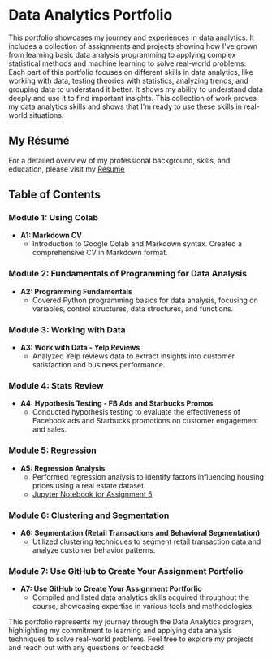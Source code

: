 # Data Analytics Portfolio

This portfolio showcases my journey and experiences in data analytics. It includes a collection of assignments and projects showing how I've grown from learning basic data analysis programming to applying complex statistical methods and machine learning to solve real-world problems. Each part of this portfolio focuses on different skills in data analytics, like working with data, testing theories with statistics, analyzing trends, and grouping data to understand it better. It shows my ability to understand data deeply and use it to find important insights. This collection of work proves my data analytics skills and shows that I'm ready to use these skills in real-world situations.

## My Résumé

For a detailed overview of my professional background, skills, and education, please visit my [Résumé](https://colab.research.google.com/drive/19zMqnMlUih59lwAZV-tQA1vFah0TBqtw?usp=share_link)

## Table of Contents

### Module 1: Using Colab

- **A1: Markdown CV**
  - Introduction to Google Colab and Markdown syntax. Created a comprehensive CV in Markdown format.

### Module 2: Fundamentals of Programming for Data Analysis

- **A2: Programming Fundamentals**
  - Covered Python programming basics for data analysis, focusing on variables, control structures, data structures, and functions.

### Module 3: Working with Data

- **A3: Work with Data - Yelp Reviews**
  - Analyzed Yelp reviews data to extract insights into customer satisfaction and business performance.

### Module 4: Stats Review

- **A4: Hypothesis Testing - FB Ads and Starbucks Promos**
  - Conducted hypothesis testing to evaluate the effectiveness of Facebook ads and Starbucks promotions on customer engagement and sales.

### Module 5: Regression

- **A5: Regression Analysis**
  - Performed regression analysis to identify factors influencing housing prices using a real estate dataset.
  - [Jupyter Notebook for Assignment 5](https://colab.research.google.com/drive/1feRlD9kLHiaBOSmjdcBox26o8-h65H7c?usp=share_link)

### Module 6: Clustering and Segmentation

- **A6: Segmentation (Retail Transactions and Behavioral Segmentation)**
  - Utilized clustering techniques to segment retail transaction data and analyze customer behavior patterns.

### Module 7: Use GitHub to Create Your Assignment Portfolio

- **A7: Use GitHub to Create Your Assignment Portforlio**
  - Compiled and listed data analytics skills acquired throughout the course, showcasing expertise in various tools and methodologies.

This portfolio represents my journey through the Data Analytics program, highlighting my commitment to learning and applying data analysis techniques to solve real-world problems. Feel free to explore my projects and reach out with any questions or feedback!
